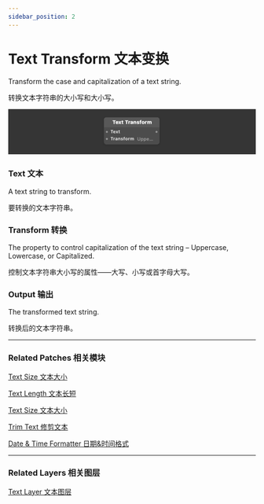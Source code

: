 ```yaml
---
sidebar_position: 2
---
```


# Text Transform 文本变换

Transform the case and capitalization of a text string.

转换文本字符串的大小写和大小写。

![Image](./../../../static/img/docs/Text/text-transform.png)

### Text 文本

A text string to transform.

要转换的文本字符串。

### Transform 转换

The property to control capitalization of the text string – Uppercase, Lowercase, or Capitalized.

控制文本字符串大小写的属性——大写、小写或首字母大写。

### Output 输出

The transformed text string.

转换后的文本字符串。

------

### Related Patches 相关模块

[Text Size 文本大小](./Text%20Size.md)

[Text Length 文本长短](./Text%20Length.md)

[Text Size 文本大小](./Text%20Size.md)

[Trim Text 修剪文本](./Trim%20Text.md)

[Date & Time Formatter 日期&时间格式](./../Utility/Date%20&%20Time%20Formatter.md)

------

### Related Layers 相关图层

[Text Layer 文本图层](./../Layer/Text%20Layer.md)
